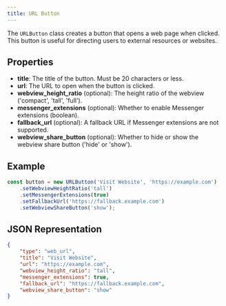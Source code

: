 ```yaml
---
title: URL Button
---
```


The `URLButton` class creates a button that opens a web page when clicked. This button is useful for directing users to external resources or websites.

## Properties

-   **title**: The title of the button. Must be 20 characters or less.
-   **url**: The URL to open when the button is clicked.
-   **webview_height_ratio** (optional): The height ratio of the webview ('compact', 'tall', 'full').
-   **messenger_extensions** (optional): Whether to enable Messenger extensions (boolean).
-   **fallback_url** (optional): A fallback URL if Messenger extensions are not supported.
-   **webview_share_button** (optional): Whether to hide or show the webview share button ('hide' or 'show').

## Example

```typescript
const button = new URLButton('Visit Website', 'https://example.com')
    .setWebviewHeightRatio('tall')
    .setMessengerExtensions(true)
    .setFallbackUrl('https://fallback.example.com')
    .setWebviewShareButton('show');
```

## JSON Representation

```json
{
    "type": "web_url",
    "title": "Visit Website",
    "url": "https://example.com",
    "webview_height_ratio": "tall",
    "messenger_extensions": true,
    "fallback_url": "https://fallback.example.com",
    "webview_share_button": "show"
}
```
